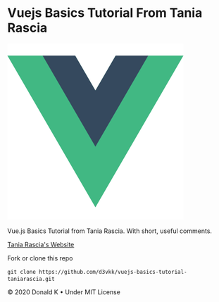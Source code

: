 # Vuejs Basics Tutorial From Tania Rascia

![Vuejs Logo](https://github.com/d3vkk/vuejs-basics-tutorial-taniarascia/blob/master/vuejs-logo.png)

Vue.js Basics Tutorial from Tania Rascia. With short, useful comments.

[Tania Rascia's Website](https://www.taniarascia.com/getting-started-with-vue/)

Fork or clone this repo
```
git clone https://github.com/d3vkk/vuejs-basics-tutorial-taniarascia.git
```

© 2020 Donald K • Under MIT License
